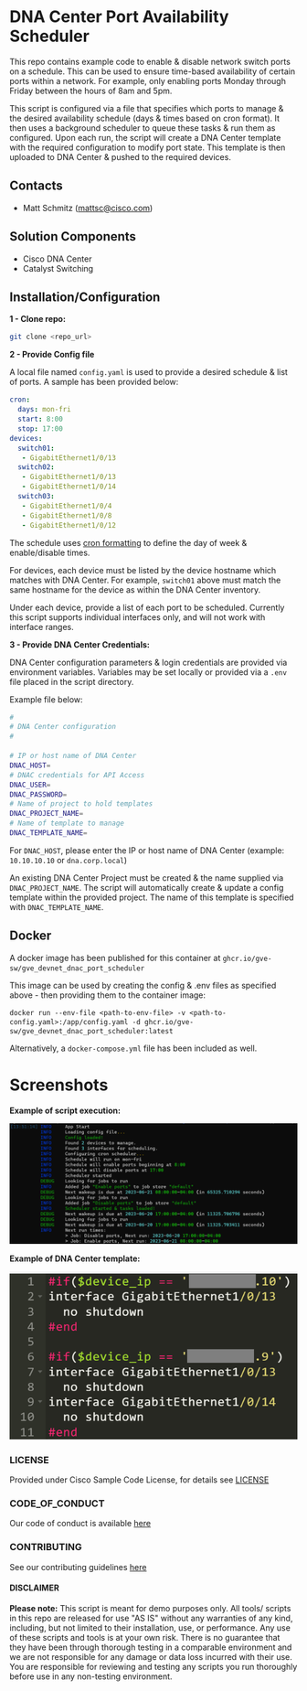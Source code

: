 # DNA Center Port Availability Scheduler

This repo contains example code to enable & disable network switch ports on a schedule. This can be used to ensure time-based availability of certain ports within a network. For example, only enabling ports Monday through Friday between the hours of 8am and 5pm.

This script is configured via a file that specifies which ports to manage & the desired availability schedule (days & times based on cron format). It then uses a background scheduler to queue these tasks & run them as configured.  Upon each run, the script will create a DNA Center template with the required configuration to modify port state. This template is then uploaded to DNA Center & pushed to the required devices.

## Contacts

- Matt Schmitz (<mattsc@cisco.com>)

## Solution Components

- Cisco DNA Center
- Catalyst Switching

## Installation/Configuration

**1 - Clone repo:**

```bash
git clone <repo_url>
```

**2 - Provide Config file**

A local file named `config.yaml` is used to provide a desired schedule & list of ports. A sample has been provided below:

```yaml
cron:
  days: mon-fri
  start: 8:00
  stop: 17:00
devices:
  switch01:
   - GigabitEthernet1/0/13
  switch02:
   - GigabitEthernet1/0/13
   - GigabitEthernet1/0/14
  switch03:
   - GigabitEthernet1/0/4
   - GigabitEthernet1/0/8
   - GigabitEthernet1/0/12
```

The schedule uses [cron formatting](https://www.ibm.com/docs/en/db2/11.5?topic=task-unix-cron-format) to define the day of week & enable/disable times.

For devices, each device must be listed by the device hostname which matches with DNA Center. For example, `switch01` above must match the same hostname for the device as within the DNA Center inventory.

Under each device, provide a list of each port to be scheduled. Currently this script supports individual interfaces only, and will not work with interface ranges.

**3 - Provide DNA Center Credentials:**

DNA Center configuration parameters & login credentials are provided via environment variables. Variables may be set locally or provided via a `.env` file placed in the script directory.

Example file below:

```bash
#
# DNA Center configuration
#

# IP or host name of DNA Center
DNAC_HOST=
# DNAC credentials for API Access
DNAC_USER=
DNAC_PASSWORD=
# Name of project to hold templates 
DNAC_PROJECT_NAME=
# Name of template to manage
DNAC_TEMPLATE_NAME=
```

For `DNAC_HOST`, please enter the IP or host name of DNA Center (example: `10.10.10.10` or `dna.corp.local`)

An existing DNA Center Project must be created & the name supplied via `DNAC_PROJECT_NAME`. The script will automatically create & update a config template within the provided project. The name of this template is specified with `DNAC_TEMPLATE_NAME`.

## Docker

A docker image has been published for this container at `ghcr.io/gve-sw/gve_devnet_dnac_port_scheduler`

This image can be used by creating the config & .env files as specified above - then providing them to the container image:

```
docker run --env-file <path-to-env-file> -v <path-to-config.yaml>:/app/config.yaml -d ghcr.io/gve-sw/gve_devnet_dnac_port_scheduler:latest
```

Alternatively, a `docker-compose.yml` file has been included as well. 

# Screenshots

**Example of script execution:**

![/IMAGES/script.png](/IMAGES/script.png)

**Example of DNA Center template:**

![/IMAGES/template.png](/IMAGES/template.png)

### LICENSE

Provided under Cisco Sample Code License, for details see [LICENSE](LICENSE.md)

### CODE_OF_CONDUCT

Our code of conduct is available [here](CODE_OF_CONDUCT.md)

### CONTRIBUTING

See our contributing guidelines [here](CONTRIBUTING.md)

#### DISCLAIMER

<b>Please note:</b> This script is meant for demo purposes only. All tools/ scripts in this repo are released for use "AS IS" without any warranties of any kind, including, but not limited to their installation, use, or performance. Any use of these scripts and tools is at your own risk. There is no guarantee that they have been through thorough testing in a comparable environment and we are not responsible for any damage or data loss incurred with their use.
You are responsible for reviewing and testing any scripts you run thoroughly before use in any non-testing environment.
